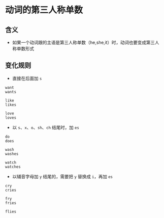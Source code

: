 # 动词的第三人称单数

## 含义

- 如果一个动词跟的主语是第三人称单数（he,she,it）时，动词也要变成第三人称单数形式

## 变化规则

- 直接在后面加 `s`

```
want
wants

like
likes

love
loves
```

- 以 `s`、`x`、`o`、`sh`、`ch` 结尾时，加 `es`

```
do
does

wash
washes

watch
watches
```

- 以辅音字母加 `y` 结尾的，需要把 `y` 替换成 `i`，再加 `es`

```
cry
cries

fry
fries

flies
```
